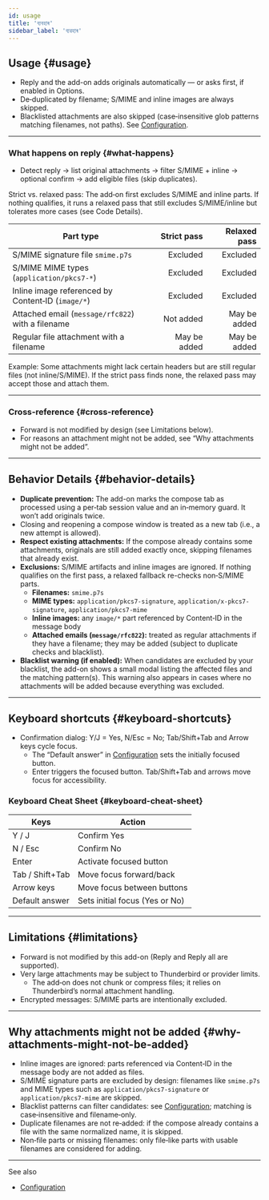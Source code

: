 ```yaml
---
id: usage
title: 'ব্যবহাৰ'
sidebar_label: 'ব্যৱহাৰ'
---
```


## Usage {#usage}

- Reply and the add-on adds originals automatically — or asks first, if enabled in Options.
- De‑duplicated by filename; S/MIME and inline images are always skipped.
- Blacklisted attachments are also skipped (case‑insensitive glob patterns matching filenames, not paths). See [Configuration](configuration#blacklist-glob-patterns).

---

### What happens on reply {#what-happens}

- Detect reply → list original attachments → filter S/MIME + inline → optional confirm → add eligible files (skip duplicates).

Strict vs. relaxed pass: The add‑on first excludes S/MIME and inline parts. If nothing qualifies, it runs a relaxed pass that still excludes S/MIME/inline but tolerates more cases (see Code Details).

| Part type                                         |  Strict pass | Relaxed pass |
| ------------------------------------------------- | -----------: | -----------: |
| S/MIME signature file `smime.p7s`                 |     Excluded |     Excluded |
| S/MIME MIME types (`application/pkcs7-*`)         |     Excluded |     Excluded |
| Inline image referenced by Content‑ID (`image/*`) |     Excluded |     Excluded |
| Attached email (`message/rfc822`) with a filename |    Not added | May be added |
| Regular file attachment with a filename           | May be added | May be added |

Example: Some attachments might lack certain headers but are still regular files (not inline/S/MIME). If the strict pass finds none, the relaxed pass may accept those and attach them.

---

### Cross‑reference {#cross-reference}

- Forward is not modified by design (see Limitations below).
- For reasons an attachment might not be added, see “Why attachments might not be added”.

---

## Behavior Details {#behavior-details}

- **Duplicate prevention:** The add-on marks the compose tab as processed using a per‑tab session value and an in‑memory guard. It won’t add originals twice.
- Closing and reopening a compose window is treated as a new tab (i.e., a new attempt is allowed).
- **Respect existing attachments:** If the compose already contains some attachments, originals are still added exactly once, skipping filenames that already exist.
- **Exclusions:** S/MIME artifacts and inline images are ignored. If nothing qualifies on the first pass, a relaxed fallback re-checks non‑S/MIME parts.
  - **Filenames:** `smime.p7s`
  - **MIME types:** `application/pkcs7-signature`, `application/x-pkcs7-signature`, `application/pkcs7-mime`
  - **Inline images:** any `image/*` part referenced by Content‑ID in the message body
  - **Attached emails (`message/rfc822`):** treated as regular attachments if they have a filename; they may be added (subject to duplicate checks and blacklist).
- **Blacklist warning (if enabled):** When candidates are excluded by your blacklist,
  the add-on shows a small modal listing the affected files and the matching
  pattern(s). This warning also appears in cases where no attachments will be
  added because everything was excluded.

---

## Keyboard shortcuts {#keyboard-shortcuts}

- Confirmation dialog: Y/J = Yes, N/Esc = No; Tab/Shift+Tab and Arrow keys cycle focus.
  - The “Default answer” in [Configuration](configuration#confirmation) sets the initially focused button.
  - Enter triggers the focused button. Tab/Shift+Tab and arrows move focus for accessibility.

### Keyboard Cheat Sheet {#keyboard-cheat-sheet}

| Keys            | Action                         |
| --------------- | ------------------------------ |
| Y / J           | Confirm Yes                    |
| N / Esc         | Confirm No                     |
| Enter           | Activate focused button        |
| Tab / Shift+Tab | Move focus forward/back        |
| Arrow keys      | Move focus between buttons     |
| Default answer  | Sets initial focus (Yes or No) |

---

## Limitations {#limitations}

- Forward is not modified by this add-on (Reply and Reply all are supported).
- Very large attachments may be subject to Thunderbird or provider limits.
  - The add‑on does not chunk or compress files; it relies on Thunderbird’s normal attachment handling.
- Encrypted messages: S/MIME parts are intentionally excluded.

---

## Why attachments might not be added {#why-attachments-might-not-be-added}

- Inline images are ignored: parts referenced via Content‑ID in the message body are not added as files.
- S/MIME signature parts are excluded by design: filenames like `smime.p7s` and MIME types such as `application/pkcs7-signature` or `application/pkcs7-mime` are skipped.
- Blacklist patterns can filter candidates: see [Configuration](configuration#blacklist-glob-patterns); matching is case‑insensitive and filename‑only.
- Duplicate filenames are not re‑added: if the compose already contains a file with the same normalized name, it is skipped.
- Non‑file parts or missing filenames: only file‑like parts with usable filenames are considered for adding.

---

See also

- [Configuration](configuration)
